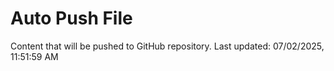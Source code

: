 # Auto Push File

Content that will be pushed to GitHub repository.
Last updated: 07/02/2025, 11:51:59 AM